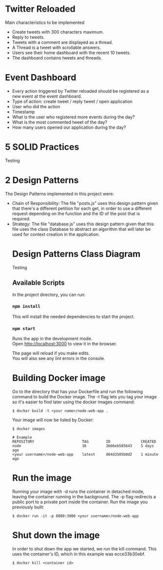 # Twitter Reloaded
Main characteristics to be implemented
<ul>
<li>Create tweets with 300 characters maximum. </li>
<li>Reply to tweets. </li>
<li>Tweets with a comment are displayed as a thread. </li>
<li>A Thread is a tweet with scrollable answers. </li>
<li>Users see their home dashboard with the recent 10 tweets. </li>
<li>The dashboard contains tweets and threads. </li>
</ul>

# Event Dashboard
<ul>
    <li>Every action triggered by Twitter reloaded should be registered as a new event at the event dashboard. </li>
    <li>Type of action: create tweet / reply tweet / open application </li>
    <li>User who did the action </li>
    <li>Timestamp </li>
    <li>What is the user who registered more events during the day? </li>
    <li>What is the most commented tweet of the day? </li>
    <li>How many users opened our application during the day? </li>
</ul>

# 5 SOLID Practices

Testing

# 2 Design Patterns
The Design Patterns implemented in this project were:
<ul>
<li>Chain of Responsibility: The file "posts.js" uses this design pattern given that there's a different petition for each get, in order to use a different request depending on the function and the ID of the post that is required. </li>
<li>Strategy: The file "database.js" uses this design pattern given that this file uses the class Database to abstract an algorithm that will later be used for context creation in the application. </li>

# Design Patterns Class Diagram

Testing

## Available Scripts

In the project directory, you can run:

### `npm install`

This will install the needed dependencies to start the project.

### `npm start`

Runs the app in the development mode.<br />
Open [http://localhost:3000](http://localhost:3000) to view it in the browser.

The page will reload if you make edits.<br />
You will also see any lint errors in the console.

# Building Docker image
Go to the directory that has your Dockerfile and run the following command to build the Docker image. The -t flag lets you tag your image so it's easier to find later using the docker images command:

    $ docker build -t <your name>/node-web-app .

Your image will now be listed by Docker:

    $ docker images

    # Example
    REPOSITORY                      TAG        ID              CREATED
    node                            16         3b66eb585643    5 days ago
    <your username>/node-web-app    latest     d64d3505b0d2    1 minute ago
    
# Run the image
Running your image with -d runs the container in detached mode, leaving the container running in the background. The -p flag redirects a public port to a private port inside the container. Run the image you previously built:

    $ docker run -it -p 8080:3000 <your username>/node-web-app

# Shut down the image
In order to shut down the app we started, we run the kill command. This uses the container's ID, which in this example was ecce33b30ebf.

    $ docker kill <container id>

